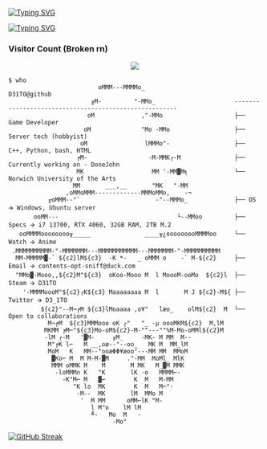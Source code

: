 
[![Typing SVG](https://readme-typing-svg.demolab.com?font=Fira+Code&pause=1000&color=9160F7&repeat=false&width=435&lines=Alex+Moore)](https://git.io/typing-svg)

[![Typing SVG](https://readme-typing-svg.demolab.com?font=Fira+Code&pause=1000&color=9160F7&repeat=false&width=435&lines=Game+Developer+and+Server+Technician)](https://git.io/typing-svg)



<h3>Visitor Count (Broken rn)</h3>

<p align = "center"><img src = "https://count.getloli.com/@D31TO?name=D31TO&theme=booru-lisu&padding=7&offset=0&align=top&scale=1&pixelated=1&darkmode=auto" </p></br>

```shell
$ who                     
                         oMMM---MMMMo_                          D31TO@github
                       ╓M-         "-MMo_                      ------------------------------------------------------
                      oM             ,"-MMo                    ├── Game Developer 
                     oM              "Mo -MMo                  ├── Server tech (hobbyist)
                    oM                lMMMo"-                  ├── C++, Python, bash, HTML 
                   ╒M-                 -M-MMK┌-M               ├── Currently working on - DoneJohn 
                   MK                   MM '-MM▓M╕             └── Norwich University of the Arts
                  MM       ___,__       "MK   "-MM             
                ,oMMoMMM-------------MMMoMMo,    -¬
           ╓oMMM--"`                     -"--MMMo_             ├── OS 🡪 Windows, Ubuntu server 
       ooMM---                                 └--MMoo         ├── Specs 🡪 i7 13700, RTX 4060, 32GB RAM, 2TB M.2
   ooMMMMoooooooo╥_____               ____╥¿ooooooooMMMMoo     └── Watch 🡪 Anime
 .MMMMMMMMMM-"-MMMMMMM---MMMMMMMMMMM---MMMMMMM-"-MMMMMMMMMM
  MM-MMMMM▓-` ${c2}lM${c3}  -K *-   _ oMMM o    -` M-${c2}     ├── Email 🡪 contents-opt-sniff@duck.com 
  "MMo▓-Mooo,,${c2}M"${c3}  oKoo-Mooo M  l MoooM-ooMo  ${c2}l  ├── Steam 🡪 D31TO       
    '-MMMMoooM"${c2}┌K${c3} Maaaaaaaa M  l       M J ${c2}-M${ ├── Twitter 🡪 D3_1TO
         ${c2}"--M¬╒M ${c3}lMoaaaa ,o¥"   læo_    olM${c2}  M  └── Open to collaborations
           M¬╒M  ${c3}MMMooo oK ┌"   "_ -µ oooMKM${c2}  M,lM
          MKMM ╒M─"${c3}Mo-oM${c2}-M-""---""%M-Mo-oMMl${c2}M 
          -lM ┌-M   '▓M-     ╓M_     -MK- M MM  M--
           M"╒K l⌐   M __,oæ--"--oo_   MK M  MM_lM
           MoM   K   MM--"ooæΦΦ¥æoo"---MM MM  MMoM
            ▓Ko⌐ M  M M-M-▓M     ."-MM  MoMl_ MlK
            MMM oMMK M    M       M MK   M_▓M MMK
             -loMMM∩ K   "K       lK -o   MMMM⌐-
               -K"M⌐ M   ▓⌐        K  M   M-MM
                  "K lo  MK        K  M   M⌐"-
                   -M--  MK       lM  MMo M
                    '  M MM      oMM⌐lK "M-
                       l M"o    lM lM
                       ╨-   Mo  M   -
                             -Mo"
```


[![GitHub Streak](https://streak-stats.demolab.com?user=D31TO&theme=tokyonight&hide_border=true)](https://git.io/streak-stats)
